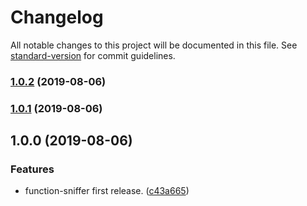 # Changelog

All notable changes to this project will be documented in this file. See [standard-version](https://github.com/conventional-changelog/standard-version) for commit guidelines.

### [1.0.2](https://github.com/wall-wxk/function-sniffer/compare/v1.0.1...v1.0.2) (2019-08-06)

### [1.0.1](https://github.com/wall-wxk/function-sniffer/compare/v1.0.0...v1.0.1) (2019-08-06)

## 1.0.0 (2019-08-06)


### Features

* function-sniffer first release. ([c43a665](https://github.com/wall-wxk/function-sniffer/commit/c43a665))
